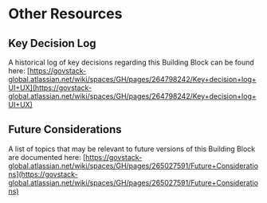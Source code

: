 # Other Resources

## Key Decision Log

A historical log of key decisions regarding this Building Block can be found here: [https://govstack-global.atlassian.net/wiki/spaces/GH/pages/264798242/Key+decision+log+UI+UX](https://govstack-global.atlassian.net/wiki/spaces/GH/pages/264798242/Key+decision+log+UI+UX)

## Future Considerations

A list of topics that may be relevant to future versions of this Building Block are documented here: [https://govstack-global.atlassian.net/wiki/spaces/GH/pages/265027591/Future+Considerations](https://govstack-global.atlassian.net/wiki/spaces/GH/pages/265027591/Future+Considerations)
